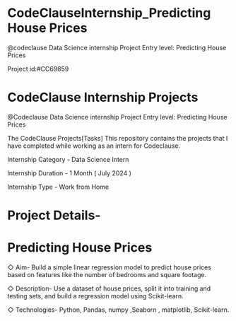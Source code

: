 # CodeClauseInternship_Predicting House Prices
@codeclause Data Science internship Project Entry level: Predicting House Prices

Project id:#CC69859
# CodeClause Internship Projects
@Codeclause  Data Science internship Project Entry level: Predicting House Prices

 
The CodeClause Projects[Tasks]
This repository contains the projects that I have completed while working as an intern for Codeclause.

Internship Category - Data Science Intern


Internship Duration - 1 Month ( July 2024 )


Internship Type - Work from Home

# Project Details- 
 # Predicting House Prices
 ◇ Aim-
   Build a simple linear regression model to predict house prices based on features like
 the number of bedrooms and square footage.

 
 ◇  Description-
   Use a dataset of house prices, split it into training and testing sets, and build a
 regression model using Scikit-learn.

 
 ◇  Technologies-
  Python, Pandas, numpy ,Seaborn , matplotlib, Scikit-learn.


